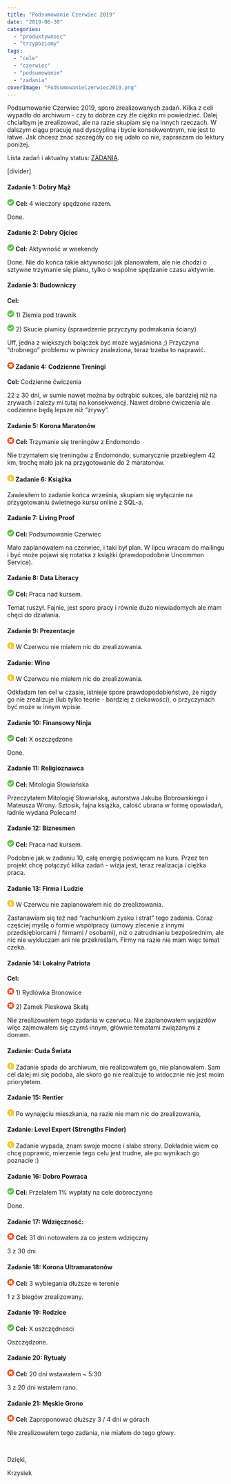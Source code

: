 ```yaml
---
title: "Podsumowanie Czerwiec 2019"
date: "2019-06-30"
categories: 
  - "produktywnosc"
  - "trzypoziomy"
tags: 
  - "cele"
  - "czerwiec"
  - "podsumowanie"
  - "zadania"
coverImage: "PodsumowanieCzerwiec2019.png"
---
```


Podsumowanie Czerwiec 2019, sporo zrealizowanych zadań. Kilka z celi wypadło do archiwum - czy to dobrze czy źle ciężko mi powiedzieć. Dalej chciałbym je zrealizować, ale na razie skupiam się na innych rzeczach. W dalszym ciągu pracuję nad dyscypliną i bycie konsekwentnym, nie jest to łatwe. Jak chcesz znać szczegóły co się udało co nie, zapraszam do lektury poniżej.

Lista zadań i aktualny status: [ZADANIA](https://blog.krzysztofbury.pl/zadania/).

\[divider\]

#### **Zadanie 1: Dobry Mąż**

**![](images/checked.png)** **Cel:** 4 wieczory spędzone razem.

Done. 

#### **Zadanie 2: Dobry Ojciec**

 **![](images/checked.png) Cel:** Aktywność w weekendy

Done. Nie do końca takie aktywności jak planowałem, ale nie chodzi o sztywne trzymanie się planu, tylko o wspólne spędzanie czasu aktywnie.

#### **Zadanie 3: Budowniczy**

**Cel:** 

 **![](images/checked.png)** 1) Ziemia pod trawnik

 **![](images/checked.png)** 2) Skucie piwnicy (sprawdzenie przyczyny podmakania ściany)

Uff, jedna z większych bolączek być może wyjaśniona ;) Przyczyna “drobnego” problemu w piwnicy znaleziona, teraz trzeba to naprawić.

####  **![](images/cancel.png) Zadanie 4: Codzienne Treningi**

**Cel:** Codzienne ćwiczenia

22 z 30 dni, w sumie nawet można by odtrąbić sukces, ale bardziej niż na zrywach i zależy mi tutaj na konsekwencji. Nawet drobne ćwiczenia ale codzienne będą lepsze niż “zrywy”.

#### **Zadanie 5: Korona Maratonów**

 **![](images/cancel.png)** **Cel:** Trzymanie się treningów z Endomondo

Nie trzymałem się treningów z Endomondo, sumarycznie przebiegłem 42 km, trochę mało jak na przygotowanie do 2 maratonów. 

####  **![](images/information-1.png) Zadanie 6: Książka**

Zawiesiłem to zadanie końca września, skupiam się wyłącznie na przygotowaniu świetnego kursu online z SQL-a.

#### **Zadanie 7: Living Proof**

 **![](images/checked.png) Cel:** Podsumowanie Czerwiec

Mało zaplanowałem na czerwiec, i taki był plan. W lipcu wracam do mailingu i być może pojawi się notatka z książki (prawdopodobnie Uncommon Service). 

#### **Zadanie 8: Data Literacy**

 **![](images/checked.png) Cel:** Praca nad kursem.

Temat ruszył. Fajnie, jest sporo pracy i równie dużo niewiadomych ale mam chęci do działania.

#### **Zadanie 9: Prezentacje**

**![](images/information-1.png)** W Czerwcu nie miałem nic do zrealizowania.

#### **Zadanie: Wino**

 **![](images/information-1.png)** W Czerwcu nie miałem nic do zrealizowania.

Odkładam ten cel w czasie, istnieje spore prawdopodobieństwo, że nigdy go nie zrealizuje (lub tylko teorie - bardziej z ciekawości), o przyczynach być może w innym wpisie.

#### **Zadanie 10: Finansowy Ninja**

 **![](images/checked.png) Cel:** X oszczędzone

Done.

#### **Zadanie 11: Religioznawca**

 **![](images/checked.png) Cel:** Mitologia Słowiańska

Przeczytałem Mitologię Słowiańską, autorstwa Jakuba Bobrowskiego i Mateusza Wrony. Sztosik, fajna książka, całość ubrana w formę opowiadań, ładnie wydana Polecam!

#### **Zadanie 12: Biznesmen**

 **![](images/checked.png) Cel:** Praca nad kursem.

Podobnie jak w zadaniu 10, całą energię poświęcam na kurs. Przez ten projekt chcę połączyć kilka zadań - wizja jest, teraz realizacja i ciężka praca.

#### **Zadanie 13: Firma i Ludzie**

 **![](images/information-1.png)** W Czerwcu nie zaplanowałem nic do zrealizowania.

Zastanawiam się też nad “rachunkiem zysku i strat” tego zadania. Coraz częściej myślę o formie współpracy (umowy zlecenie z innymi przedsiębiorcami / firmami / osobami), niż o zatrudnianiu bezpośrednim, ale nic nie wykluczam ani nie przekreślam. Firmy na razie nie mam więc temat czeka.

#### **Zadanie 14: Lokalny Patriota**

**Cel:** 

 **![](images/cancel.png)** 1) Rydlówka Bronowice

 **![](images/cancel.png)** 2) Zamek Pieskowa Skałą

Nie zrealizowałem tego zadania w czerwcu. Nie zaplanowałem wyjazdów więc zajmowałem się czymś innym, głównie tematami związanymi z domem.

#### **Zadanie: Cuda Świata**

 **![](images/information-1.png)** Zadanie spada do archiwum, nie realizowałem go, nie planowałem. Sam cel dalej mi się podoba, ale skoro go nie realizuje to widocznie nie jest moim priorytetem.

#### **Zadanie 15: Rentier**

 **![](images/information-1.png)** Po wynajęciu mieszkania, na razie nie mam nic do zrealizowania,

#### **Zadanie: Level Expert (Strengths Finder)**

 **![](images/information-1.png)** Zadanie wypada, znam swoje mocne i słabe strony. Dokładnie wiem co chcę poprawić, mierzenie tego celu jest trudne, ale po wynikach go poznacie :)

#### **Zadanie 16: Dobro Powraca**

 **![](images/checked.png) Cel:** Przelałem 1% wypłaty na cele dobroczynne

Done.

#### **Zadanie 17: Wdzięczność:**

 **![](images/cancel.png)** **Cel:** 31 dni notowałem za co jestem wdzięczny

3 z 30 dni. 

#### **Zadanie 18: Korona Ultramaratonów**

 **![](images/cancel.png)** **Cel:** 3 wybiegania dłuższe w terenie

1 z 3 biegów zrealizowany. 

#### **Zadanie 19: Rodzice**

 **![](images/checked.png) Cel:** X oszczędności

Oszczędzone.

#### **Zadanie 20: Rytuały**

 **![](images/cancel.png)** **Cel:** 20 dni wstawałem ~ 5:30

3 z 20 dni wstałem rano.

#### **Zadanie 21: Męskie Grono**

 **![](images/cancel.png)** **Cel:** Zaproponować dłuższy 3 / 4 dni w górach

Nie zrealizowałem tego zadania, nie miałem do tego głowy.

 

Dzięki,

Krzysiek
